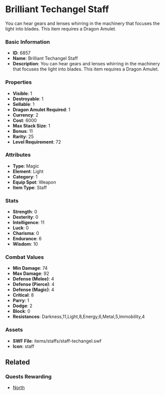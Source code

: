 # Brilliant Techangel Staff

You can hear gears and lenses whirring in the machinery that focuses the light into blades.
This item requires a Dragon Amulet.

### Basic Information

- **ID**: 6857
- **Name**: Brilliant Techangel Staff
- **Description**: You can hear gears and lenses whirring in the machinery that focuses the light into blades.
This item requires a Dragon Amulet.

### Properties

- **Visible**: 1
- **Destroyable**: 1
- **Sellable**: 1
- **Dragon Amulet Required**: 1
- **Currency**: 2
- **Cost**: 6000
- **Max Stack Size**: 1
- **Bonus**: 11
- **Rarity**: 25
- **Level Requirement**: 72

### Attributes

- **Type**: Magic
- **Element**: Light
- **Category**: 1
- **Equip Spot**: Weapon
- **Item Type**: Staff

### Stats

- **Strength**: 0
- **Dexterity**: 0
- **Intelligence**: 11
- **Luck**: 0
- **Charisma**: 0
- **Endurance**: 6
- **Wisdom**: 10

### Combat Values

- **Min Damage**: 74
- **Max Damage**: 92
- **Defense (Melee)**: 4
- **Defense (Pierce)**: 4
- **Defense (Magic)**: 4
- **Critical**: 8
- **Parry**: 1
- **Dodge**: 2
- **Block**: 0
- **Resistances**: Darkness,11,Light,8,Energy,6,Metal,5,Immobility,4

### Assets

- **SWF File**: items/staffs/staff-techangel.swf
- **Icon**: staff

## Related

### Quests Rewarding

- [North](../quests/899-north.md)

